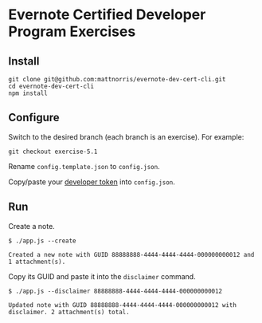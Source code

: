 # Evernote Certified Developer Program Exercises

## Install

    git clone git@github.com:mattnorris/evernote-dev-cert-cli.git
    cd evernote-dev-cert-cli
    npm install

## Configure
Switch to the desired branch (each branch is an exercise). For example:

    git checkout exercise-5.1

Rename `config.template.json` to `config.json`.

Copy/paste your  [developer token](https://sandbox.evernote.com/api/DeveloperToken.action) into `config.json`.

## Run

Create a note.

    $ ./app.js --create

    Created a new note with GUID 88888888-4444-4444-4444-000000000012 and 1 attachment(s).

Copy its GUID and paste it into the `disclaimer` command.

    $ ./app.js --disclaimer 88888888-4444-4444-4444-000000000012

    Updated note with GUID 88888888-4444-4444-4444-000000000012 with disclaimer. 2 attachment(s) total.
